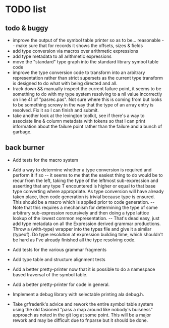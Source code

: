 # TODO list
## todo & buggy
- improve the output of the symbol table printer so as to be... reasonable
  -- make sure that for records it shows the offsets, sizes & fields
- add type conversion via macros over arithmetic expressions
- add type metadata to all arithmetic expressions
- move the "standard" type graph into the standard library symbol table code
- improve the type conversion code to transform into an arbitrary
  representation rather than strict supersets as the current type transform is
  designed to do what with being directed and all.
- track down && manually inspect the current failure point, it seems to be
  something to do with my type system resolving to a nil value incorrectly on
  line 41 of "pasrec.pas". Not sure where this is coming from but looks to be
  something screwy in the way that the type of an array entry is resolved. Fix
  it so I can finish and submit.
- take another look at the lexington toolkit, see if there's a way to
  associate line & column metadata with tokens so that I can print information
  about the failure point rather than the failure and a bunch of garbage.


## back burner
- Add tests for the macro system

- Add a way to determine whether a type conversion is required and perform it if so
  -- it seems to me that the easiest thing to do would be to recur from the left, taking
     the type of the leftmost sub-expression and asserting that any type T encountered is
     higher or equal to that base type converting where appropriate. As type conversion
     will have already taken place, then code generation is trivial because type is ensured.
     This should be a macro which is applied prior to code generation.
  -- Note that this requires a mechanism for determining the type of some
     arbitrary sub-expression recursively and then doing a type lattice lookup
     of the lowest common representation.
     -- That's dead easy, just add type metadata on all the Expression derived
        grammar productions. Throw a (with-type) wrapper into the types file and
        give it a similar (typeof). Do type resolution at expression building
        time, which shouldn't be hard as I've already finished all the type
        resolving code.

- Add tests for the various grammar fragments

- Add type table and structure alignment tests

- Add a better pretty-printer now that it is possible to do a namespace based traversal of the symbol table.
- Add a better pretty-printer for code in general.

- Implement a debug library with selectable printing ala debug.h.

- Take grfrederik's advice and rework the entire symbol table system using the
  old fasioned "pass a map around like nobody's buisness" approach as noted in
  the git log at some point. This will be a major rework and may be difficult
  due to fnparse but it should be done.
